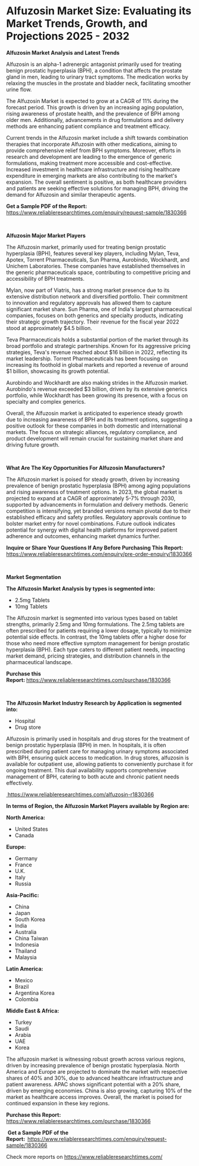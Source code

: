 <p><h1>Alfuzosin Market Size: Evaluating its Market Trends, Growth, and Projections 2025 - 2032</h1></p><p><strong>Alfuzosin Market Analysis and Latest Trends</strong></p>
<p><p>Alfuzosin is an alpha-1 adrenergic antagonist primarily used for treating benign prostatic hyperplasia (BPH), a condition that affects the prostate gland in men, leading to urinary tract symptoms. The medication works by relaxing the muscles in the prostate and bladder neck, facilitating smoother urine flow.</p><p>The Alfuzosin Market is expected to grow at a CAGR of 11% during the forecast period. This growth is driven by an increasing aging population, rising awareness of prostate health, and the prevalence of BPH among older men. Additionally, advancements in drug formulations and delivery methods are enhancing patient compliance and treatment efficacy.</p><p>Current trends in the Alfuzosin market include a shift towards combination therapies that incorporate Alfuzosin with other medications, aiming to provide comprehensive relief from BPH symptoms. Moreover, efforts in research and development are leading to the emergence of generic formulations, making treatment more accessible and cost-effective. Increased investment in healthcare infrastructure and rising healthcare expenditure in emerging markets are also contributing to the market's expansion. The overall sentiment is positive, as both healthcare providers and patients are seeking effective solutions for managing BPH, driving the demand for Alfuzosin and similar therapeutic agents.</p></p>
<p><strong>Get a Sample PDF of the Report:&nbsp;</strong> <a href="https://www.reliableresearchtimes.com/enquiry/request-sample/1830366?utm_campaign=3191&utm_medium=2&utm_source=Github&utm_content=ia&utm_term=08032025&utm_id=alfuzosin">https://www.reliableresearchtimes.com/enquiry/request-sample/1830366</a></p>
<p>&nbsp;</p>
<p><strong>Alfuzosin Major Market Players</strong></p>
<p><p>The Alfuzosin market, primarily used for treating benign prostatic hyperplasia (BPH), features several key players, including Mylan, Teva, Apotex, Torrent Pharmaceuticals, Sun Pharma, Aurobindo, Wockhardt, and Unichem Laboratories. These companies have established themselves in the generic pharmaceuticals space, contributing to competitive pricing and accessibility of BPH treatments.</p><p>Mylan, now part of Viatris, has a strong market presence due to its extensive distribution network and diversified portfolio. Their commitment to innovation and regulatory approvals has allowed them to capture significant market share. Sun Pharma, one of India's largest pharmaceutical companies, focuses on both generics and specialty products, indicating their strategic growth trajectory. Their revenue for the fiscal year 2022 stood at approximately $4.5 billion.</p><p>Teva Pharmaceuticals holds a substantial portion of the market through its broad portfolio and strategic partnerships. Known for its aggressive pricing strategies, Teva's revenue reached about $16 billion in 2022, reflecting its market leadership. Torrent Pharmaceuticals has been focusing on increasing its foothold in global markets and reported a revenue of around $1 billion, showcasing its growth potential.</p><p>Aurobindo and Wockhardt are also making strides in the Alfuzosin market. Aurobindo's revenue exceeded $3 billion, driven by its extensive generics portfolio, while Wockhardt has been growing its presence, with a focus on specialty and complex generics.</p><p>Overall, the Alfuzosin market is anticipated to experience steady growth due to increasing awareness of BPH and its treatment options, suggesting a positive outlook for these companies in both domestic and international markets. The focus on strategic alliances, regulatory compliance, and product development will remain crucial for sustaining market share and driving future growth.</p></p>
<p>&nbsp;</p>
<p><strong>What Are The Key Opportunities For Alfuzosin Manufacturers?</strong></p>
<p><p>The Alfuzosin market is poised for steady growth, driven by increasing prevalence of benign prostatic hyperplasia (BPH) among aging populations and rising awareness of treatment options. In 2023, the global market is projected to expand at a CAGR of approximately 5-7% through 2030, supported by advancements in formulation and delivery methods. Generic competition is intensifying, yet branded versions remain pivotal due to their established efficacy and safety profiles. Regulatory approvals continue to bolster market entry for novel combinations. Future outlook indicates potential for synergy with digital health platforms for improved patient adherence and outcomes, enhancing market dynamics further.</p></p>
<p><strong>Inquire or Share Your Questions If Any Before Purchasing This Report:</strong> <a href="https://www.reliableresearchtimes.com/enquiry/pre-order-enquiry/1830366?utm_campaign=3191&utm_medium=2&utm_source=Github&utm_content=ia&utm_term=08032025&utm_id=alfuzosin">https://www.reliableresearchtimes.com/enquiry/pre-order-enquiry/1830366</a></p>
<p>&nbsp;</p>
<p><strong>Market Segmentation</strong></p>
<p><strong>The Alfuzosin Market Analysis by types is segmented into:</strong></p>
<p><ul><li>2.5mg Tablets</li><li>10mg Tablets</li></ul></p>
<p><p>The Alfuzosin market is segmented into various types based on tablet strengths, primarily 2.5mg and 10mg formulations. The 2.5mg tablets are often prescribed for patients requiring a lower dosage, typically to minimize potential side effects. In contrast, the 10mg tablets offer a higher dose for those who need more effective symptom management for benign prostatic hyperplasia (BPH). Each type caters to different patient needs, impacting market demand, pricing strategies, and distribution channels in the pharmaceutical landscape.</p></p>
<p><strong>Purchase this Report:&nbsp;</strong><a href="https://www.reliableresearchtimes.com/purchase/1830366?utm_campaign=3191&utm_medium=2&utm_source=Github&utm_content=ia&utm_term=08032025&utm_id=alfuzosin">https://www.reliableresearchtimes.com/purchase/1830366</a></p>
<p>&nbsp;</p>
<p><strong>The Alfuzosin Market Industry Research by Application is segmented into:</strong></p>
<p><ul><li>Hospital</li><li>Drug store</li></ul></p>
<p><p>Alfuzosin is primarily used in hospitals and drug stores for the treatment of benign prostatic hyperplasia (BPH) in men. In hospitals, it is often prescribed during patient care for managing urinary symptoms associated with BPH, ensuring quick access to medication. In drug stores, alfuzosin is available for outpatient use, allowing patients to conveniently purchase it for ongoing treatment. This dual availability supports comprehensive management of BPH, catering to both acute and chronic patient needs effectively.</p></p>
<p><a href="https://www.reliableresearchtimes.com/alfuzosin-r1830366?utm_campaign=3191&utm_medium=2&utm_source=Github&utm_content=ia&utm_term=08032025&utm_id=alfuzosin">&nbsp;https://www.reliableresearchtimes.com/alfuzosin-r1830366</a></p>
<p><strong>In terms of Region, the Alfuzosin Market Players available by Region are:</strong></p>
<p>
    <p> <strong> North America: </strong>
        <ul>
            <li>United States</li>
            <li>Canada</li>
        </ul>
        </p> 
    <p> <strong> Europe: </strong>
        <ul>
            <li>Germany</li>
            <li>France</li>
            <li>U.K.</li>
            <li>Italy</li>
            <li>Russia</li>
        </ul>
        </p> 
    <p> <strong> Asia-Pacific: </strong>
        <ul>
            <li>China</li>
            <li>Japan</li>
            <li>South Korea</li>
            <li>India</li>
            <li>Australia</li>
            <li>China Taiwan</li>
            <li>Indonesia</li>
            <li>Thailand</li>
            <li>Malaysia</li>
        </ul>
        </p> 
    <p> <strong> Latin America: </strong>
        <ul>
            <li>Mexico</li>
            <li>Brazil</li>
            <li>Argentina Korea</li>
            <li>Colombia</li>
        </ul>
        </p> 
    <p> <strong> Middle East & Africa: </strong>
        <ul>
            <li>Turkey</li>
            <li>Saudi</li>
            <li>Arabia</li>
            <li>UAE</li>
            <li>Korea</li>
        </ul>
    </p>
    </p>
<p><p>The alfuzosin market is witnessing robust growth across various regions, driven by increasing prevalence of benign prostatic hyperplasia. North America and Europe are projected to dominate the market with respective shares of 40% and 30%, due to advanced healthcare infrastructure and patient awareness. APAC shows significant potential with a 20% share, driven by emerging economies. China is also growing, capturing 10% of the market as healthcare access improves. Overall, the market is poised for continued expansion in these key regions.</p></p>
<p><strong>Purchase this Report: </strong><a href="https://www.reliableresearchtimes.com/purchase/1830366?utm_campaign=3191&utm_medium=2&utm_source=Github&utm_content=ia&utm_term=08032025&utm_id=alfuzosin">https://www.reliableresearchtimes.com/purchase/1830366</a></p>
<p>&nbsp;<strong>Get a Sample PDF of the Report:&nbsp;&nbsp;</strong><a href="https://www.reliableresearchtimes.com/enquiry/request-sample/1830366?utm_campaign=3191&utm_medium=2&utm_source=Github&utm_content=ia&utm_term=08032025&utm_id=alfuzosin">https://www.reliableresearchtimes.com/enquiry/request-sample/1830366</a></p>
<p><strong></strong></p>
<p>Check more reports on <a href="https://www.reliableresearchtimes.com/?utm_campaign=3191&utm_medium=2&utm_source=Github&utm_content=ia&utm_term=08032025&utm_id=alfuzosin">https://www.reliableresearchtimes.com/</a></p>